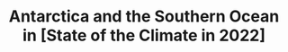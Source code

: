 ---
title: "Antarctica and the Southern Ocean in [State of the Climate in 2022]"
citation: "Clem, K.R., Adusumilli, S., Baiman, R., Banwell, A.F., Barreira, S., Beadling, R.L., Bozkurt, D., Colwell, S., Coy, L., Datta, R.T. and De Laat, J., du Plessis, M., and others., 2023. Antarctica and the southern ocean. Bulletin of the American Meteorological Society, 104(9), pp.S322-S365."
doi: "https://doi.org/10.1175/BAMS-D-23-0077.1" 
category: manuscripts
---
